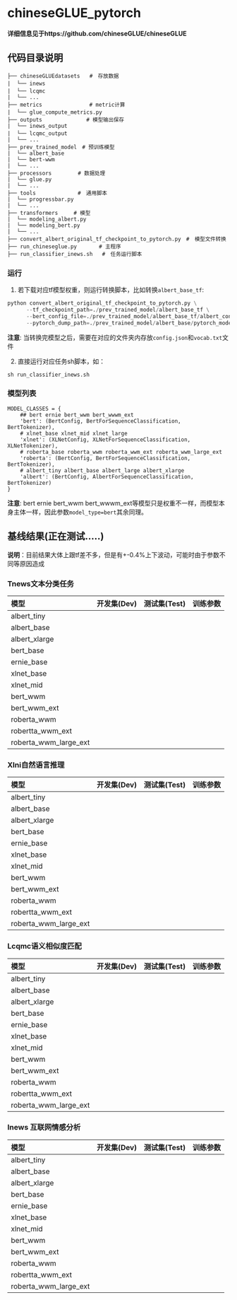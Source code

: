 # chineseGLUE_pytorch

**详细信息见于https://github.com/chineseGLUE/chineseGLUE**

## 代码目录说明
```text
├── chineseGLUEdatasets   #　存放数据
|  └── inews　　　
|  └── lcqmc　
|  └── ...
├── metrics　　　　　　　　　# metric计算
|  └── glue_compute_metrics.py　　　
├── outputs              # 模型输出保存
|  └── inews_output
|  └── lcqmc_output　
|  └── ...
├── prev_trained_model　# 预训练模型
|  └── albert_base
|  └── bert-wwm
|  └── ...
├── processors　　　　　# 数据处理
|  └── glue.py
|  └── ...
├── tools　　　　　　　　#　通用脚本
|  └── progressbar.py
|  └── ...
├── transformers　　　# 模型
|  └── modeling_albert.py
|  └── modeling_bert.py
|  └── ...
├── convert_albert_original_tf_checkpoint_to_pytorch.py　#　模型文件转换
├── run_chineseglue.py       # 主程序
├── run_classifier_inews.sh   #　任务运行脚本
```
### 运行

1. 若下载对应tf模型权重，则运行转换脚本，比如转换`albert_base_tf`:
```python
python convert_albert_original_tf_checkpoint_to_pytorch.py \
      --tf_checkpoint_path=./prev_trained_model/albert_base_tf \
      --bert_config_file=./prev_trained_model/albert_base_tf/albert_config_base.json \
      --pytorch_dump_path=./prev_trained_model/albert_base/pytorch_model.bin
```
**注意**: 当转换完模型之后，需要在对应的文件夹内存放`config.json`和`vocab.txt`文件

2. 直接运行对应任务sh脚本，如：

```shell
sh run_classifier_inews.sh
```
### 模型列表

```
MODEL_CLASSES = {
    ## bert ernie bert_wwm bert_wwwm_ext
    'bert': (BertConfig, BertForSequenceClassification, BertTokenizer),
    # xlnet_base xlnet_mid xlnet_large
    'xlnet': (XLNetConfig, XLNetForSequenceClassification, XLNetTokenizer),
    # roberta_base roberta_wwm roberta_wwm_ext roberta_wwm_large_ext
    'roberta': (BertConfig, BertForSequenceClassification, BertTokenizer),
    # albert_tiny albert_base albert_large albert_xlarge
    'albert': (BertConfig, AlbertForSequenceClassification, BertTokenizer)
}
```
**注意**: bert ernie bert_wwm bert_wwwm_ext等模型只是权重不一样，而模型本身主体一样，因此参数`model_type=bert`其余同理。

## 基线结果(正在测试.....)

**说明**：目前结果大体上跟tf差不多，但是有+-0.4%上下波动，可能时由于参数不同等原因造成

### Tnews文本分类任务

| 模型 | 开发集(Dev) | 测试集(Test) | 训练参数 |
| :------- | :---------: | :---------: | :---------: |
| albert_tiny |  |  | |
| albert_base |  | | |
| albert_xlarge |  | | |
| bert_base |  | | |
| ernie_base |  | | |
| xlnet_base |  | | |
| xlnet_mid |  | | |
| bert_wwm |  | | |
| bert_wwm_ext |  | | |
| roberta_wwm |  | | |
| robertta_wwm_ext |  | | |
| roberta_wwm_large_ext |  | | |

### Xlni自然语言推理

| 模型 | 开发集(Dev) | 测试集(Test) | 训练参数 |
| :------- | :---------: | :---------: | :---------: |
| albert_tiny |  |  | |
| albert_base |  | | |
| albert_xlarge |  | | |
| bert_base |  | | |
| ernie_base |  | | |
| xlnet_base |  | | |
| xlnet_mid |  | | |
| bert_wwm |  | | |
| bert_wwm_ext |  | | |
| roberta_wwm |  | | |
| robertta_wwm_ext |  | | |
| roberta_wwm_large_ext |  | | |

### Lcqmc语义相似度匹配

| 模型 | 开发集(Dev) | 测试集(Test) | 训练参数 |
| :------- | :---------: | :---------: | :---------: |
| albert_tiny |  |  | |
| albert_base |  | | |
| albert_xlarge |  | | |
| bert_base |  | | |
| ernie_base |  | | |
| xlnet_base |  | | |
| xlnet_mid |  | | |
| bert_wwm |  | | |
| bert_wwm_ext |  | | |
| roberta_wwm |  | | |
| robertta_wwm_ext |  | | |
| roberta_wwm_large_ext |  | | |

### Inews 互联网情感分析

| 模型 | 开发集(Dev) | 测试集(Test) | 训练参数 |
| :------- | :---------: | :---------: | :---------: |
| albert_tiny |  |  | |
| albert_base |  | | |
| albert_xlarge |  | | |
| bert_base |  | | |
| ernie_base |  | | |
| xlnet_base |  | | |
| xlnet_mid |  | | |
| bert_wwm |  | | |
| bert_wwm_ext |  | | |
| roberta_wwm |  | | |
| robertta_wwm_ext |  | | |
| roberta_wwm_large_ext |  | | |




